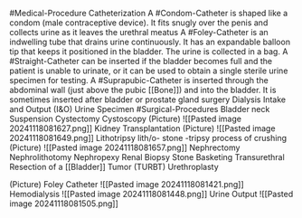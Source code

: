 #Medical-Procedure 
	Catheterization
		A #Condom-Catheter is shaped like a condom (male contraceptive device). It fits snugly over the penis and collects urine as it leaves the urethral meatus
		A #Foley-Catheter is an indwelling tube that drains urine continuously. It has an expandable balloon tip that keeps it positioned in the bladder. The urine is collected in a bag.
		A #Straight-Catheter can be inserted if the bladder becomes full and the patient is unable to urinate, or it can be used to obtain a single sterile urine specimen for testing.
		A #Suprapubic-Catheter is inserted through the abdominal wall (just above the pubic [[Bone]]) and into the bladder. It is sometimes inserted after bladder or prostate gland surgery
	Dialysis
	Intake and Output (I&O)
	Urine Specimen
#Surgical-Procedures 
	Bladder neck Suspension
	Cystectomy
	Cystoscopy
		(Picture)
			![[Pasted image 20241118081627.png]]
	Kidney Transplantation
		(Picture)
			![[Pasted image 20241118081649.png]]
	Lithotripsy
		lith/o- stone
		-tripsy process of crushing
		(Picture)
			![[Pasted image 20241118081657.png]]
	Nephrectomy
	Nephrolithotomy
	Nephropexy
	Renal Biopsy
	Stone Basketing
	Transurethral Resection of a [[Bladder]] Tumor (TURBT)
	Urethroplasty

(Picture)
	Foley Catheter
		![[Pasted image 20241118081421.png]]
	Hemodialysis
		![[Pasted image 20241118081448.png]]
	Urine Output
		![[Pasted image 20241118081505.png]]





















